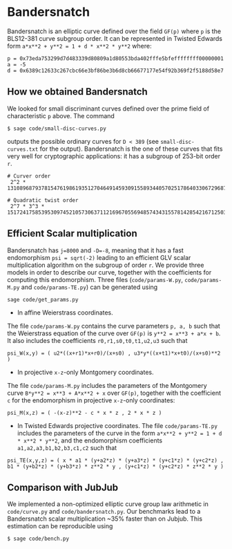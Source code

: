 # Bandersnatch

Bandersnatch is an elliptic curve defined over the field `GF(p)` where
`p` is the BLS12-381 curve subgroup order. It can be represented in
Twisted Edwards form `a*x**2 + y**2 = 1 + d * x**2 * y**2` where:
```python3
p = 0x73eda753299d7d483339d80809a1d80553bda402fffe5bfeffffffff00000001
a = -5
d = 0x6389c12633c267cbc66e3bf86be3b6d8cb66677177e54f92b369f2f5188d58e7
```

## How we obtained Bandersnatch

We looked for small discriminant curves defined over the prime field
of characteristic `p` above.
The command 
```shell
$ sage code/small-disc-curves.py
```
outputs the possible ordinary curves for `D < 389` (see
`small-disc-curves.txt` for the output).
Bandersnatch is the one of these curves that fits very well for
cryptographic applications: it has a subgroup of 253-bit order `r`.
```python3
# Curver order
 2^2 * 13108968793781547619861935127046491459309155893440570251786403306729687672801

# Quadratic twist order
 2^7 * 3^3 * 15172417585395309745210573063711216967055694857434315578142854216712503379
```

## Efficient Scalar multiplication

Bandersnatch has `j=8000` and `-D=-8`, meaning that it has a fast endomorphism
`psi = sqrt(-2)` leading to an efficient GLV scalar multiplication
algorithm on the subgroup of order `r`.
We provide three models in order to describe our curve, together with
the coefficients for computing this endomorphism.
Three files (`code/params-W.py`, `code/params-M.py` and
`code/params-TE.py`) can be generated using
```shell
sage code/get_params.py
```
* In affine Weierstrass coordinates.

The file `code/params-W.py` contains the curve parameters `p, a, b` such
that the Weierstrass equation of the curve over `GF(p)` is `y**2 =
x**3 + a*x + b`. It also includes the coefficients
`r0,r1,s0,t0,t1,u2,u3` such that
```python3
psi_W(x,y) = ( u2*((x+r1)*x+r0)/(x+s0) , u3*y*((x+t1)*x+t0)/(x+s0)**2 )
```
* In projective `x-z`-only Montgomery coordinates.

The file `code/params-M.py` includes the parameters of the Montgomery curve
`B*y**2 = x**3 + A*x**2 + x` over `GF(p)`, together with the
coefficient `c` for the endomorphism in projective `x-z`-only coordinates:
```python3
psi_M(x,z) = ( -(x-z)**2 - c * x * z , 2 * x * z )
```
* In Twisted Edwards projective coordinates.
The file `code/params-TE.py` includes the parameters of the curve in the
form `a*x**2 + y**2 = 1 + d * x**2 * y**2`, and the endomorphism
coefficients `a1,a2,a3,b1,b2,b3,c1,c2` such that
```python3
psi_TE(x,y,z) = ( x * a1 * (y+a2*z) * (y+a3*z) * (y+c1*z) * (y+c2*z) ,
b1 * (y+b2*z) * (y+b3*z) * z**2 * y , (y+c1*z) * (y+c2*z) * z**2 * y )
```

## Comparison with JubJub

We implemented a non-optimized elliptic curve group law arithmetic in
`code/curve.py` and `code/bandersnatch.py`.
Our benchmarks lead to a Bandersnatch scalar multiplication ~35%
faster than on Jubjub.
This estimation can be reproducible using
```python3
$ sage code/bench.py 
```
